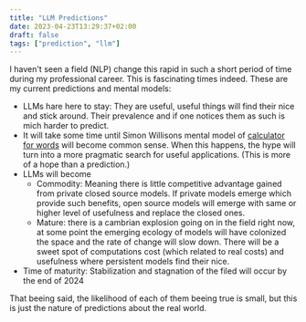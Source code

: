 ```yaml
---
title: "LLM Predictions"
date: 2023-04-23T13:29:37+02:00
draft: false
tags: ["prediction", "llm"]
---
```


I haven't seen a field (NLP) change this rapid in such a short period of time during my professional career. This is fascinating times indeed. These are my current predictions and mental models: 

- LLMs hare here to stay: They are useful, useful things will find their nice and stick around. Their prevalence and if one notices them as such is mich harder to predict.   
- It will take some time until Simon Willisons mental model of [calculator for words](https://simonwillison.net/2023/Apr/2/calculator-for-words/) will become common sense. When this happens, the hype will turn into a more pragmatic search for useful applications. (This is more of a hope than a prediction.) 
- LLMs will become
  - Commodity: Meaning there is little competitive advantage gained from private closed source models. If private models emerge which provide such benefits, open source models will emerge with same or higher level of usefulness and replace the closed ones.
  - Mature: there is a cambrian explosion going on in the field right now, at some point the emerging ecology of models will have colonized the space and the rate of change will slow down. There will be a sweet spot of computations cost (which related to real costs) and usefulness where persistent models find their nice. 
- Time of maturity: Stabilization and stagnation of the filed will occur by the end of 2024


That beeing said, the likelihood of each of them beeing true is small, but this is just the nature of predictions about the real world.

